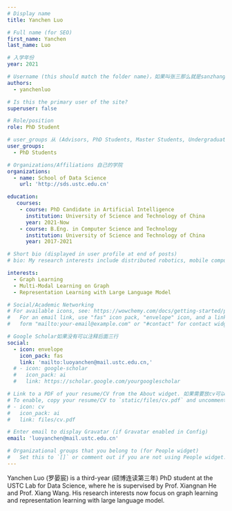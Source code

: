```yaml
---
# Display name
title: Yanchen Luo

# Full name (for SEO)
first_name: Yanchen
last_name: Luo

# 入学年份
year: 2021

# Username (this should match the folder name)，如果叫张三那么就是sanzhang
authors:
  - yanchenluo

# Is this the primary user of the site? 
superuser: false

# Role/position 
role: PhD Student

# user_groups 从 (Advisors, PhD Students, Master Students, Undergraduate) 从这四个里面选
user_groups:
  - PhD Students

# Organizations/Affiliations 自己的学院
organizations:
  - name: School of Data Science
    url: 'http://sds.ustc.edu.cn'

education:
   courses:
    - course: PhD Candidate in Artificial Intelligence
      institution: University of Science and Technology of China
      year: 2021-Now
    - course: B.Eng. in Computer Science and Technology
      institution: University of Science and Technology of China
      year: 2017-2021

# Short bio (displayed in user profile at end of posts)
# bio: My research interests include distributed robotics, mobile computing and programmable matter.

interests:
  - Graph Learning
  - Multi-Modal Learning on Graph
  - Representation Learning with Large Language Model

# Social/Academic Networking
# For available icons, see: https://wowchemy.com/docs/getting-started/page-builder/#icons
#   For an email link, use "fas" icon pack, "envelope" icon, and a link in the
#   form "mailto:your-email@example.com" or "#contact" for contact widget.

# Google Scholar如果没有可以注释后面三行
social:
  - icon: envelope
    icon_pack: fas
    link: 'mailto:luoyanchen@mail.ustc.edu.cn,'
  # - icon: google-scholar
  #   icon_pack: ai
  #   link: https://scholar.google.com/yourgooglescholar

# Link to a PDF of your resume/CV from the About widget. 如果需要放cv可以发给我
# To enable, copy your resume/CV to `static/files/cv.pdf` and uncomment the lines below.
# - icon: cv
#   icon_pack: ai
#   link: files/cv.pdf

# Enter email to display Gravatar (if Gravatar enabled in Config)
email: 'luoyanchen@mail.ustc.edu.cn'

# Organizational groups that you belong to (for People widget)
#   Set this to `[]` or comment out if you are not using People widget.
---
```


Yanchen Luo (罗晏宸) is a third-year (硕博连读第三年) PhD student at the USTC Lab for Data Science, where he is supervised by Prof. Xiangnan He and Prof. Xiang Wang. His research interests now focus on graph learning and representation learning with large language model.
